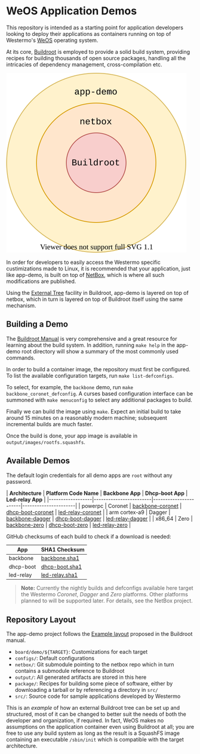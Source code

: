 WeOS Application Demos
======================

This repository is intended as a starting point for application
developers looking to deploy their applications as containers running on
top of Westermo's [WeOS](https://www.westermo.com/solutions/weos)
operating system.

At its core, [Buildroot](https://buildroot.org) is employed to provide
a solid build system, providing recipes for building thousands of open
source packages, handling all the intricacies of dependency
management, cross-compilation etc.

![Buildroot External Trees](doc/externals.svg)

In order for developers to easily access the Westermo specific
custimizations made to Linux, it is recommended that your application,
just like app-demo, is built on top of [NetBox][], which is where all
such modifications are published.

Using the [External Tree][] facility in Buildroot, app-demo is layered
on top of netbox, which in turn is layered on top of Buildroot itself
using the same mechanism.


Building a Demo
---------------

The [Buildroot Manual][] is very comprehensive and a great resource for
learning about the build system. In addition, running `make help` in the
app-demo root directory will show a summary of the most commonly used
commands.

In order to build a container image, the repository must first be
configured. To list the available configuration targets, run `make
list-defconfigs`.

To select, for example, the `backbone` demo, run `make
backbone_coronet_defconfig`. A curses based configuration interface can
be summoned with `make menuconfig` to select any additional packages
to build.

Finally we can build the image using `make`. Expect an initial build
to take around 15 minutes on a reasonably modern machine; subsequent
incremental builds are much faster.

Once the build is done, your app image is available in
`output/images/rootfs.squashfs`.


Available Demos
---------------

The default login credentials for all demo apps are `root` without any
password.

| **Architecture** | **Platform Code Name** | **Backbone App** | **Dhcp-boot App** | **Led-relay App** |
|------------------|------------------------|-----------------------|----------------------|
| powerpc          | Coronet                | [backbone-coronet][]       | [dhcp-boot-coronet][]       | [led-relay-coronet][] |
| arm cortex-a9    | Dagger                 | [backbone-dagger][]        | [dhcp-boot-dagger][]                  | [led-relay-dagger][] |
| x86_64           | Zero                   | [backbone-zero][]          | [dhcp-boot-zero][]          | [led-relay-zero][] |

GitHub checksums of each build to check if a download is needed:

| **App**   | **SHA1 Checksum**  |
|-----------|--------------------|
| backbone  | [backbone.sha1][]  |
| dhcp-boot | [dhcp-boot.sha1][] |
| led-relay | [led-relay.sha1][] |

> **Note:** Currently the nightly builds and defconfigs available here target
>           the Westermo _Coronet_, _Dagger_ and _Zero_ platforms.
>           Other platforms planned to will be supported later.
>           For details, see the NetBox project.


Repository Layout
-----------------

The app-demo project follows the [Example layout][] proposed in the
Buildroot manual.

- `board/demo/${TARGET}`: Customizations for each target
- `configs/`: Default configurations
- `netbox/`: Git submodule pointing to the netbox repo which in turn
  contains a submodule reference to Buildroot
- `output/`: All generated artifacts are stored in this here
- `package/`: Recipes for building some piece of software, either by
  downloading a tarball or by referencing a directory in `src/`
- `src/`: Source code for sample applications developed by Westermo

This is an _example_ of how an external Buildroot tree can be set up and
structured, most of it can be changed to better suit the needs of both
the developer and organization, if required.  In fact, WeOS makes no
assumptions on the application container even using Buildroot at all;
you are free to use any build system as long as the result is a SquashFS
image containing an executable `/sbin/init` which is compatible with the
target architecture.

[NetBox]:            https://github.com/westermo/netbox
[Buildroot Manual]:  https://buildroot.org/downloads/manual/manual.html
[External Tree]:     https://buildroot.org/downloads/manual/manual.html#outside-br-custom
[Example layout]:    https://buildroot.org/downloads/manual/manual.html#_example_layout
[Backbone]:          src/backbone/README.md
[DHCP Boot]:         src/dhcp-boot/README.md
[backbone.zip]:      https://nightly.link/westermo/app-demo/workflows/nightly/master/app-demo-backbone-coronet.zip
[dhcp-boot.zip]:     https://nightly.link/westermo/app-demo/workflows/nightly/master/app-demo-dhcp-boot-coronet.zip

[backbone-coronet]:  https://nightly.link/westermo/app-demo/workflows/nightly-backbone/master/app-demo-backbone-coronet.zip
[backbone-dagger]:   https://nightly.link/westermo/app-demo/workflows/nightly-backbone/master/app-demo-backbone-dagger.zip
[backbone-zero]:     https://nightly.link/westermo/app-demo/workflows/nightly-backbone/master/app-demo-backbone-zero.zip
[backbone.sha1]:     https://nightly.link/westermo/app-demo/workflows/nightly-backbone/master/sha1.zip

[dhcp-boot-coronet]: https://nightly.link/westermo/app-demo/workflows/nightly-dhcp-boot/master/app-demo-dhcp-boot-coronet.zip
[dhcp-boot-zero]:    https://nightly.link/westermo/app-demo/workflows/nightly-dhcp-boot/master/app-demo-dhcp-boot-zero.zip
[dhcp-boot-dagger]:  https://nightly.link/westermo/app-demo/workflows/nightly-dhcp-boot/master/app-demo-dhcp-boot-dagger.zip
[dhcp-boot.sha1]:    https://nightly.link/westermo/app-demo/workflows/nightly-dhcp-boot/master/sha1.zip

[led-relay-coronet]:    https://nightly.link/westermo/app-demo/workflows/nightly-led-relay/master/app-demo-led-relay-coronet.zip
[led-relay-zero]:    https://nightly.link/westermo/app-demo/workflows/nightly-led-relay/master/app-demo-led-relay-zero.zip
[led-relay-dagger]:    https://nightly.link/westermo/app-demo/workflows/nightly-led-relay/master/app-demo-led-relay-dagger.zip
[led-relay.sha1]:    https://nightly.link/westermo/app-demo/workflows/nightly-led-relay/master/sha1.zip
